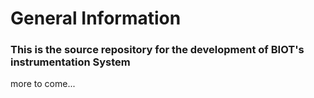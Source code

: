 # General Information
### This is the source repository for the development of BIOT's instrumentation System
more to come...

